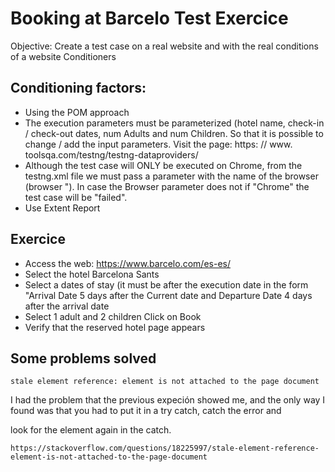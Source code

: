 # Booking at Barcelo Test Exercice

Objective: Create a test case on a real website and with the real conditions of a website Conditioners

## Conditioning factors:

 * Using the POM approach 
 * The execution parameters must be parameterized (hotel name, check-in / check-out dates, num Adults and num Children. So that it is possible to change / add the input parameters. Visit the page: https: // www. toolsqa.com/testng/testng-dataproviders/
 * Although the test case will ONLY be executed on Chrome, from the testng.xml file we must pass a parameter with the name of the browser (browser "). In case the Browser parameter does not if "Chrome" the test case will be "failed". 
 * Use Extent Report

## Exercice

 * Access the web: https://www.barcelo.com/es-es/
 * Select the hotel Barcelona Sants
 * Select a dates of stay (it must be after the execution date in the form "Arrival Date 5 days after the Current date and Departure Date 4 days after the arrival date 
 * Select 1 adult and 2 children Click on Book 
 * Verify that the reserved hotel page appears

## Some problems solved

```
stale element reference: element is not attached to the page document
```

I had the problem that the previous expeción showed me, and the only way I found was that you had to put it in a try catch, catch the error and

look for the element again in the catch.

```
https://stackoverflow.com/questions/18225997/stale-element-reference-element-is-not-attached-to-the-page-document
```